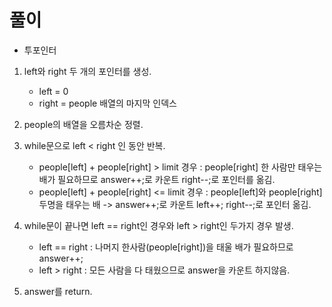 # 풀이

- 투포인터

1. left와 right 두 개의 포인터를 생성.
    - left = 0
    - right = people 배열의 마지막 인덱스

2. people의 배열을 오름차순 정렬.

3. while문으로 left < right 인 동안 반복.
    - people[left] + people[right] > limit 경우 : people[right] 한 사람만 태우는 배가 필요하므로 answer++;로 카운트 right--;로 포인터를 옮김.
    - people[left] + people[right] <= limit 경우 : people[left]와 people[right] 두명을 태우는 배 -> answer++;로 카운트 left++; right--;로 포인터 옮김.
4. while문이 끝나면 left == right인 경우와 left > right인 두가지 경우 발생.
    - left == right : 나머지 한사람(people[right])을 태울 배가 필요하므로 answer++;
    - left > right : 모든 사람을 다 태웠으므로 answer을 카운트 하지않음.
5. answer를 return.